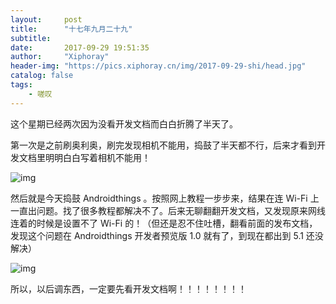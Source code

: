 ```yaml
---
layout:     post
title:      "十七年九月二十九"
subtitle:   
date:       2017-09-29 19:51:35
author:     "Xiphoray"
header-img: "https://pics.xiphoray.cn/img/2017-09-29-shi/head.jpg"
catalog: false
tags:     
    - 嗟叹
---
```



这个星期已经两次因为没看开发文档而白白折腾了半天了。

第一次是之前刷奥利奥，刷完发现相机不能用，捣鼓了半天都不行，后来才看到开发文档里明明白白写着相机不能用！

![img](https://pics.xiphoray.cn/img/2017-09-29-shi/1.jpg)

然后就是今天捣鼓 Androidthings 。按照网上教程一步步来，结果在连 Wi-Fi 上一直出问题。找了很多教程都解决不了。后来无聊翻翻开发文档，又发现原来网线连着的时候是设置不了 Wi-Fi 的！（但还是忍不住吐槽，翻看前面的发布文档，发现这个问题在 Androidthings 开发者预览版 1.0 就有了，到现在都出到 5.1 还没解决）

![img](https://pics.xiphoray.cn/img/2017-09-29-shi/2.jpg)

所以，以后调东西，一定要先看开发文档啊！！！！！！！！


